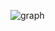 ![graph](https://github.com/Sharing-DSM/Sharing_iOS/assets/80248855/23c74d9c-2b35-4c05-b72c-a0b04ffd8d1f)
